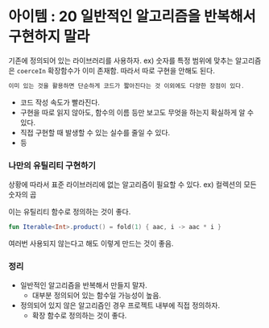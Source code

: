 # 아이템 : 20 일반적인 알고리즘을 반복해서 구현하지 말라

기존에 정의되어 있는 라이브러리를 사용하자.  ex) 숫자를 특정 범위에 맞추는 알고리즘은 `coerceIn` 확장함수가 이미 존재함. 따라서 따로 구현을 안해도 된다.

```kotlin
이미 있는 것을 활용하면 단순하게 코드가 짧아진다는 것 이외에도 다양한 장점이 있다.
```

- 코드 작성 속도가 빨라진다.
- 구현을 따로 읽지 않아도, 함수의 이름 등만 보고도 무엇을 하는지 확실하게 알 수 있다.
- 직접 구현할 때 발생할 수 있는 실수를 줄일 수 있다.
- 등

### 나만의 유틸리티 구현하기

상황에 따라서 표준 라이브러리에 없는 알고리즘이 필요할 수 있다. ex) 컬렉션의 모든 숫자의 곱

이는 유틸리티 함수로 정의하는 것이 좋다.

```kotlin
fun Iterable<Int>.product() = fold(1) { aac, i -> aac * i }
```

여러번 사용되지 않는다고 해도 이렇게 만드는 것이 좋음.

### 정리

- 일반적인 알고리즘을 반복해서 만들지 말자.
    - 대부분 정의되어 있는 함수일 가능성이 높음.
- 정의되어 있지 않은 알고리즘인 경우 프로젝트 내부에 직접 정의하자.
    - 확장 함수로 정의하는 것이 좋다.
